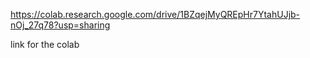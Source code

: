 https://colab.research.google.com/drive/1BZqejMyQREpHr7YtahUJjb-nOj_27q78?usp=sharing

link for the colab

